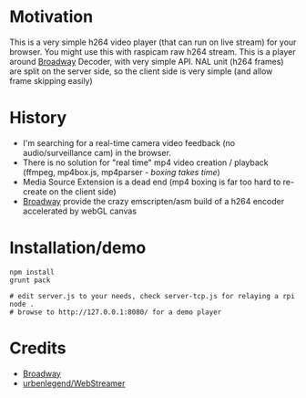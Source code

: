 # Motivation

This is a very simple h264 video player (that can run on live stream) for your browser.
You might use this with raspicam raw h264 stream.
This is a player around [Broadway](https://github.com/mbebenita/Broadway) Decoder, with very simple API.
NAL unit (h264 frames) are split on the server side, so the client side is very simple (and allow frame skipping easily)


# History
* I'm searching for a real-time  camera video feedback (no audio/surveillance cam) in the browser.
* There is no solution for "real time"  mp4 video creation / playback (ffmpeg, mp4box.js, mp4parser - _boxing_ _takes_ _time_)
* Media Source Extension is a dead end (mp4 boxing is far too hard to re-create on the client side)
* [Broadway](https://github.com/mbebenita/Broadway) provide the crazy emscripten/asm build of a h264 encoder accelerated by webGL canvas



# Installation/demo
```
npm install
grunt pack

# edit server.js to your needs, check server-tcp.js for relaying a rpi
node .
# browse to http://127.0.0.1:8080/ for a demo player

```


# Credits
* [Broadway](https://github.com/mbebenita/Broadway)
* [urbenlegend/WebStreamer](https://github.com/urbenlegend/WebStreamer)
